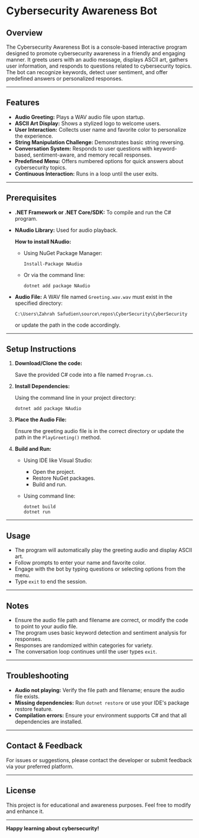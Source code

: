 # Cybersecurity Awareness Bot

## Overview

The Cybersecurity Awareness Bot is a console-based interactive program designed to promote cybersecurity awareness in a friendly and engaging manner. It greets users with an audio message, displays ASCII art, gathers user information, and responds to questions related to cybersecurity topics. The bot can recognize keywords, detect user sentiment, and offer predefined answers or personalized responses.

---

## Features

- **Audio Greeting:** Plays a WAV audio file upon startup.
- **ASCII Art Display:** Shows a stylized logo to welcome users.
- **User Interaction:** Collects user name and favorite color to personalize the experience.
- **String Manipulation Challenge:** Demonstrates basic string reversing.
- **Conversation System:** Responds to user questions with keyword-based, sentiment-aware, and memory recall responses.
- **Predefined Menu:** Offers numbered options for quick answers about cybersecurity topics.
- **Continuous Interaction:** Runs in a loop until the user exits.

---

## Prerequisites

- **.NET Framework or .NET Core/SDK:** To compile and run the C# program.
- **NAudio Library:** Used for audio playback.

  **How to install NAudio:**
  - Using NuGet Package Manager:
    ```
    Install-Package NAudio
    ```
  - Or via the command line:
    ```
    dotnet add package NAudio
    ```

- **Audio File:** A WAV file named `Greeting.wav.wav` must exist in the specified directory:
  ```
  C:\Users\Zahrah Safudien\source\repos\CyberSecurity\CyberSecurity
  ```
  or update the path in the code accordingly.

---

## Setup Instructions

1. **Download/Clone the code:**

   Save the provided C# code into a file named `Program.cs`.

2. **Install Dependencies:**

   Using the command line in your project directory:
   ```
   dotnet add package NAudio
   ```

3. **Place the Audio File:**

   Ensure the greeting audio file is in the correct directory or update the path in the `PlayGreeting()` method.

4. **Build and Run:**

   - Using IDE like Visual Studio:
     - Open the project.
     - Restore NuGet packages.
     - Build and run.

   - Using command line:
     ```
     dotnet build
     dotnet run
     ```

---

## Usage

- The program will automatically play the greeting audio and display ASCII art.
- Follow prompts to enter your name and favorite color.
- Engage with the bot by typing questions or selecting options from the menu.
- Type `exit` to end the session.

---

## Notes

- Ensure the audio file path and filename are correct, or modify the code to point to your audio file.
- The program uses basic keyword detection and sentiment analysis for responses.
- Responses are randomized within categories for variety.
- The conversation loop continues until the user types `exit`.

---

## Troubleshooting

- **Audio not playing:** Verify the file path and filename; ensure the audio file exists.
- **Missing dependencies:** Run `dotnet restore` or use your IDE's package restore feature.
- **Compilation errors:** Ensure your environment supports C# and that all dependencies are installed.

---

## Contact & Feedback

For issues or suggestions, please contact the developer or submit feedback via your preferred platform.

---

## License

This project is for educational and awareness purposes. Feel free to modify and enhance it.

---

**Happy learning about cybersecurity!**
